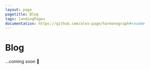 ```yaml
---
layout: page
pagetitle: Blog
tags: landingPages
documentation: https://github.com/alex-page/harmonograph#readme
---
```

# Blog

...coming soon 🎒
